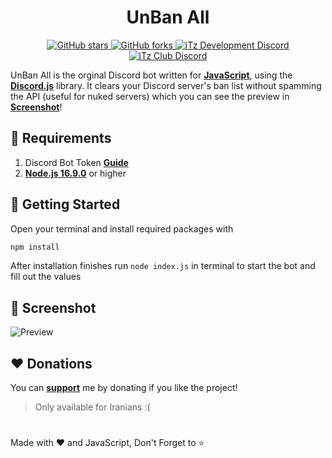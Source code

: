 <h1 align="center">UnBan All</h1>

<div align="center">
    <a href="https://github.com/iTzArshia/UnBan-All/stargazers"> <img src="https://img.shields.io/github/stars/iTzArshia/UnBan-All.svg" alt="GitHub stars"/> </a>
    <a href="https://github.com/iTzArshia/UnBan-All/network"> <img src="https://img.shields.io/github/forks/iTzArshia/UnBan-All.svg" alt="GitHub forks"/> </a>
    <a href="https://discord.gg/nKrBshQvcK"> <img src="https://badgen.net/discord/members/nKrBshQvcK" alt="iTz Development Discord"/> </a>
    <a href="https://discord.gg/8hr9CRqmfc"> <img src="https://badgen.net/discord/members/8hr9CRqmfc" alt="iTz Club Discord"/> </a>
</div>

UnBan All is the orginal Discord bot written for **[JavaScript](https://www.javascript.com/)**, using the **[Discord.js](discord.js.org/)** library. It clears your Discord server's ban list without spamming the API (useful for nuked servers) which you can see the preview in **[Screenshot](https://github.com/iTzArshia/UnBan-All#-screenshot)**!

## 🚧 Requirements
1. Discord Bot Token **[Guide](https://discordjs.guide/preparations/setting-up-a-bot-application.html#creating-your-bot)**
2. **[Node.js 16.9.0](https://nodejs.org/en/download/)** or higher
## 🚀 Getting Started
Open your terminal and install required packages with
```sh
npm install
```
After installation finishes run `node index.js` in terminal to start the bot and fill out the values
## 📸 Screenshot
![Preview](https://user-images.githubusercontent.com/89854127/214914740-7fda740f-c735-4e85-9f4c-9680725da27b.png)
## ❤️ Donations
You can **[support](https://reymit.ir/itz_arshia)** me by donating if you like the project!
> Only available for Iranians :(
#
Made with ❤️ and JavaScript, Don't Forget to ⭐
